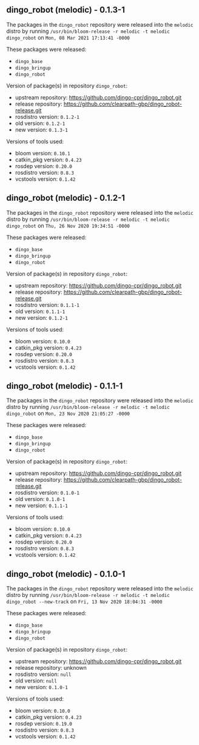 ## dingo_robot (melodic) - 0.1.3-1

The packages in the `dingo_robot` repository were released into the `melodic` distro by running `/usr/bin/bloom-release -r melodic -t melodic dingo_robot` on `Mon, 08 Mar 2021 17:13:41 -0000`

These packages were released:
- `dingo_base`
- `dingo_bringup`
- `dingo_robot`

Version of package(s) in repository `dingo_robot`:

- upstream repository: https://github.com/dingo-cpr/dingo_robot.git
- release repository: https://github.com/clearpath-gbp/dingo_robot-release.git
- rosdistro version: `0.1.2-1`
- old version: `0.1.2-1`
- new version: `0.1.3-1`

Versions of tools used:

- bloom version: `0.10.1`
- catkin_pkg version: `0.4.23`
- rosdep version: `0.20.0`
- rosdistro version: `0.8.3`
- vcstools version: `0.1.42`


## dingo_robot (melodic) - 0.1.2-1

The packages in the `dingo_robot` repository were released into the `melodic` distro by running `/usr/bin/bloom-release -r melodic -t melodic dingo_robot` on `Thu, 26 Nov 2020 19:34:51 -0000`

These packages were released:
- `dingo_base`
- `dingo_bringup`
- `dingo_robot`

Version of package(s) in repository `dingo_robot`:

- upstream repository: https://github.com/dingo-cpr/dingo_robot.git
- release repository: https://github.com/clearpath-gbp/dingo_robot-release.git
- rosdistro version: `0.1.1-1`
- old version: `0.1.1-1`
- new version: `0.1.2-1`

Versions of tools used:

- bloom version: `0.10.0`
- catkin_pkg version: `0.4.23`
- rosdep version: `0.20.0`
- rosdistro version: `0.8.3`
- vcstools version: `0.1.42`


## dingo_robot (melodic) - 0.1.1-1

The packages in the `dingo_robot` repository were released into the `melodic` distro by running `/usr/bin/bloom-release -r melodic -t melodic dingo_robot` on `Mon, 23 Nov 2020 21:05:27 -0000`

These packages were released:
- `dingo_base`
- `dingo_bringup`
- `dingo_robot`

Version of package(s) in repository `dingo_robot`:

- upstream repository: https://github.com/dingo-cpr/dingo_robot.git
- release repository: https://github.com/clearpath-gbp/dingo_robot-release.git
- rosdistro version: `0.1.0-1`
- old version: `0.1.0-1`
- new version: `0.1.1-1`

Versions of tools used:

- bloom version: `0.10.0`
- catkin_pkg version: `0.4.23`
- rosdep version: `0.20.0`
- rosdistro version: `0.8.3`
- vcstools version: `0.1.42`


## dingo_robot (melodic) - 0.1.0-1

The packages in the `dingo_robot` repository were released into the `melodic` distro by running `/usr/bin/bloom-release -r melodic -t melodic dingo_robot --new-track` on `Fri, 13 Nov 2020 18:04:31 -0000`

These packages were released:
- `dingo_base`
- `dingo_bringup`
- `dingo_robot`

Version of package(s) in repository `dingo_robot`:

- upstream repository: https://github.com/dingo-cpr/dingo_robot.git
- release repository: unknown
- rosdistro version: `null`
- old version: `null`
- new version: `0.1.0-1`

Versions of tools used:

- bloom version: `0.10.0`
- catkin_pkg version: `0.4.23`
- rosdep version: `0.19.0`
- rosdistro version: `0.8.3`
- vcstools version: `0.1.42`


